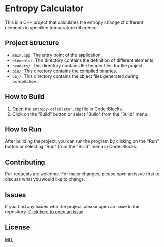 # Entropy Calculator

This is a C++ project that calculates the entropy change of different elements in specified temparature difference.

## Project Structure

- `main.cpp`: The entry point of the application.
- `elements/`: This directory contains the definition of different elements.
- `headers/`: This directory contains the header files for the project.
- `bin/`: This directory contains the compiled binaries.
- `obj/`: This directory contains the object files generated during compilation.

## How to Build

1. Open the `entropy-calculator.cbp` file in Code::Blocks.
2. Click on the "Build" button or select "Build" from the "Build" menu.

## How to Run

After building the project, you can run the program by clicking on the "Run" button or selecting "Run" from the "Build" menu in Code::Blocks.

## Contributing

Pull requests are welcome. For major changes, please open an issue first to discuss what you would like to change.

## Issues

If you find any issues with the project, please open an issue in the repository. [Click here to open an issue](entropy-calculator/issues)

## License

[MIT](https://choosealicense.com/licenses/mit/)